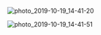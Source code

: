 
![photo_2019-10-19_14-41-20](https://user-images.githubusercontent.com/44025672/72171874-6c524300-3406-11ea-9a95-e61a55ce71c5.jpg)

![photo_2019-10-19_14-41-51](https://user-images.githubusercontent.com/44025672/72171884-6f4d3380-3406-11ea-88cf-6169bf0f6242.jpg)



